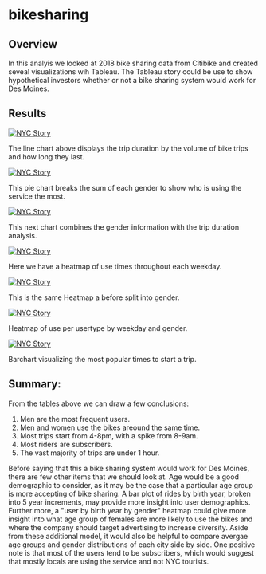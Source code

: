 # bikesharing


## Overview
In this analyis we looked at 2018 bike sharing data from Citibike and created seveal visualizations wih Tableau. The Tableau story could be use to show hypothetical investors whether or not a bike sharing system would work for Des Moines.

## Results
<div class='tableauPlaceholder' id='viz1633303493172' style='position: relative'><noscript><a href='#'><img alt='NYC Story ' src='https:&#47;&#47;public.tableau.com&#47;static&#47;images&#47;bi&#47;bikeshare_challenge_16331546410930&#47;NYCStory&#47;1_rss.png' style='border: none' /></a></noscript><object class='tableauViz'  style='display:none;'><param name='host_url' value='https%3A%2F%2Fpublic.tableau.com%2F' /> <param name='embed_code_version' value='3' /> <param name='site_root' value='' /><param name='name' value='bikeshare_challenge_16331546410930&#47;NYCStory' /><param name='tabs' value='no' /><param name='toolbar' value='yes' /><param name='static_image' value='https:&#47;&#47;public.tableau.com&#47;static&#47;images&#47;bi&#47;bikeshare_challenge_16331546410930&#47;NYCStory&#47;1.png' /> <param name='animate_transition' value='yes' /><param name='display_static_image' value='yes' /><param name='display_spinner' value='yes' /><param name='display_overlay' value='yes' /><param name='display_count' value='yes' /><param name='language' value='en-US' /><param name='filter' value='publish=yes' /></object></div>                <script type='text/javascript'>                    var divElement = document.getElementById('viz1633303493172');                    var vizElement = divElement.getElementsByTagName('object')[0];                    vizElement.style.width='1016px';vizElement.style.height='991px';                    var scriptElement = document.createElement('script');                    scriptElement.src = 'https://public.tableau.com/javascripts/api/viz_v1.js';                    vizElement.parentNode.insertBefore(scriptElement, vizElement);                </script>

The line chart above displays the trip duration by the volume of bike trips and how long they last. 

<div class='tableauPlaceholder' id='viz1633303975932' style='position: relative'><noscript><a href='#'><img alt='NYC Story ' src='https:&#47;&#47;public.tableau.com&#47;static&#47;images&#47;29&#47;29ZX8DQ4R&#47;1_rss.png' style='border: none' /></a></noscript><object class='tableauViz'  style='display:none;'><param name='host_url' value='https%3A%2F%2Fpublic.tableau.com%2F' /> <param name='embed_code_version' value='3' /> <param name='path' value='shared&#47;29ZX8DQ4R' /> <param name='toolbar' value='yes' /><param name='static_image' value='https:&#47;&#47;public.tableau.com&#47;static&#47;images&#47;29&#47;29ZX8DQ4R&#47;1.png' /> <param name='animate_transition' value='yes' /><param name='display_static_image' value='yes' /><param name='display_spinner' value='yes' /><param name='display_overlay' value='yes' /><param name='display_count' value='yes' /><param name='language' value='en-US' /><param name='filter' value='publish=yes' /></object></div>                <script type='text/javascript'>                    var divElement = document.getElementById('viz1633303975932');                    var vizElement = divElement.getElementsByTagName('object')[0];                    vizElement.style.width='1016px';vizElement.style.height='991px';                    var scriptElement = document.createElement('script');                    scriptElement.src = 'https://public.tableau.com/javascripts/api/viz_v1.js';                    vizElement.parentNode.insertBefore(scriptElement, vizElement);                </script>

This pie chart breaks the sum of each gender to show who is using the service the most.

<div class='tableauPlaceholder' id='viz1633304043734' style='position: relative'><noscript><a href='#'><img alt='NYC Story ' src='https:&#47;&#47;public.tableau.com&#47;static&#47;images&#47;BT&#47;BTRK83F67&#47;1_rss.png' style='border: none' /></a></noscript><object class='tableauViz'  style='display:none;'><param name='host_url' value='https%3A%2F%2Fpublic.tableau.com%2F' /> <param name='embed_code_version' value='3' /> <param name='path' value='shared&#47;BTRK83F67' /> <param name='toolbar' value='yes' /><param name='static_image' value='https:&#47;&#47;public.tableau.com&#47;static&#47;images&#47;BT&#47;BTRK83F67&#47;1.png' /> <param name='animate_transition' value='yes' /><param name='display_static_image' value='yes' /><param name='display_spinner' value='yes' /><param name='display_overlay' value='yes' /><param name='display_count' value='yes' /><param name='language' value='en-US' /><param name='filter' value='publish=yes' /></object></div>                <script type='text/javascript'>                    var divElement = document.getElementById('viz1633304043734');                    var vizElement = divElement.getElementsByTagName('object')[0];                    vizElement.style.width='1016px';vizElement.style.height='991px';                    var scriptElement = document.createElement('script');                    scriptElement.src = 'https://public.tableau.com/javascripts/api/viz_v1.js';                    vizElement.parentNode.insertBefore(scriptElement, vizElement);                </script>

This next chart combines the gender information with the trip duration analysis.

<div class='tableauPlaceholder' id='viz1633304115589' style='position: relative'><noscript><a href='#'><img alt='NYC Story ' src='https:&#47;&#47;public.tableau.com&#47;static&#47;images&#47;8R&#47;8RCM4BQKS&#47;1_rss.png' style='border: none' /></a></noscript><object class='tableauViz'  style='display:none;'><param name='host_url' value='https%3A%2F%2Fpublic.tableau.com%2F' /> <param name='embed_code_version' value='3' /> <param name='path' value='shared&#47;8RCM4BQKS' /> <param name='toolbar' value='yes' /><param name='static_image' value='https:&#47;&#47;public.tableau.com&#47;static&#47;images&#47;8R&#47;8RCM4BQKS&#47;1.png' /> <param name='animate_transition' value='yes' /><param name='display_static_image' value='yes' /><param name='display_spinner' value='yes' /><param name='display_overlay' value='yes' /><param name='display_count' value='yes' /><param name='language' value='en-US' /><param name='filter' value='publish=yes' /></object></div>                <script type='text/javascript'>                    var divElement = document.getElementById('viz1633304115589');                    var vizElement = divElement.getElementsByTagName('object')[0];                    vizElement.style.width='1016px';vizElement.style.height='991px';                    var scriptElement = document.createElement('script');                    scriptElement.src = 'https://public.tableau.com/javascripts/api/viz_v1.js';                    vizElement.parentNode.insertBefore(scriptElement, vizElement);                </script>

Here we have a heatmap of use times throughout each weekday.

<div class='tableauPlaceholder' id='viz1633304192551' style='position: relative'><noscript><a href='#'><img alt='NYC Story ' src='https:&#47;&#47;public.tableau.com&#47;static&#47;images&#47;B7&#47;B7B6RBGXH&#47;1_rss.png' style='border: none' /></a></noscript><object class='tableauViz'  style='display:none;'><param name='host_url' value='https%3A%2F%2Fpublic.tableau.com%2F' /> <param name='embed_code_version' value='3' /> <param name='path' value='shared&#47;B7B6RBGXH' /> <param name='toolbar' value='yes' /><param name='static_image' value='https:&#47;&#47;public.tableau.com&#47;static&#47;images&#47;B7&#47;B7B6RBGXH&#47;1.png' /> <param name='animate_transition' value='yes' /><param name='display_static_image' value='yes' /><param name='display_spinner' value='yes' /><param name='display_overlay' value='yes' /><param name='display_count' value='yes' /><param name='language' value='en-US' /><param name='filter' value='publish=yes' /></object></div>                <script type='text/javascript'>                    var divElement = document.getElementById('viz1633304192551');                    var vizElement = divElement.getElementsByTagName('object')[0];                    vizElement.style.width='1016px';vizElement.style.height='991px';                    var scriptElement = document.createElement('script');                    scriptElement.src = 'https://public.tableau.com/javascripts/api/viz_v1.js';                    vizElement.parentNode.insertBefore(scriptElement, vizElement);                </script>

This is the same Heatmap a before split into gender.

<div class='tableauPlaceholder' id='viz1633304471824' style='position: relative'><noscript><a href='#'><img alt='NYC Story ' src='https:&#47;&#47;public.tableau.com&#47;static&#47;images&#47;G2&#47;G27T65FQP&#47;1_rss.png' style='border: none' /></a></noscript><object class='tableauViz'  style='display:none;'><param name='host_url' value='https%3A%2F%2Fpublic.tableau.com%2F' /> <param name='embed_code_version' value='3' /> <param name='path' value='shared&#47;G27T65FQP' /> <param name='toolbar' value='yes' /><param name='static_image' value='https:&#47;&#47;public.tableau.com&#47;static&#47;images&#47;G2&#47;G27T65FQP&#47;1.png' /> <param name='animate_transition' value='yes' /><param name='display_static_image' value='yes' /><param name='display_spinner' value='yes' /><param name='display_overlay' value='yes' /><param name='display_count' value='yes' /><param name='language' value='en-US' /><param name='filter' value='publish=yes' /></object></div>                <script type='text/javascript'>                    var divElement = document.getElementById('viz1633304471824');                    var vizElement = divElement.getElementsByTagName('object')[0];                    vizElement.style.width='1016px';vizElement.style.height='991px';                    var scriptElement = document.createElement('script');                    scriptElement.src = 'https://public.tableau.com/javascripts/api/viz_v1.js';                    vizElement.parentNode.insertBefore(scriptElement, vizElement);                </script>


Heatmap of use per usertype by weekday and gender.

<div class='tableauPlaceholder' id='viz1633305825833' style='position: relative'><noscript><a href='#'><img alt='NYC Story ' src='https:&#47;&#47;public.tableau.com&#47;static&#47;images&#47;BT&#47;BT4SMNFKZ&#47;1_rss.png' style='border: none' /></a></noscript><object class='tableauViz'  style='display:none;'><param name='host_url' value='https%3A%2F%2Fpublic.tableau.com%2F' /> <param name='embed_code_version' value='3' /> <param name='path' value='shared&#47;BT4SMNFKZ' /> <param name='toolbar' value='yes' /><param name='static_image' value='https:&#47;&#47;public.tableau.com&#47;static&#47;images&#47;BT&#47;BT4SMNFKZ&#47;1.png' /> <param name='animate_transition' value='yes' /><param name='display_static_image' value='yes' /><param name='display_spinner' value='yes' /><param name='display_overlay' value='yes' /><param name='display_count' value='yes' /><param name='language' value='en-US' /><param name='filter' value='publish=yes' /></object></div>                <script type='text/javascript'>                    var divElement = document.getElementById('viz1633305825833');                    var vizElement = divElement.getElementsByTagName('object')[0];                    vizElement.style.width='1016px';vizElement.style.height='991px';                    var scriptElement = document.createElement('script');                    scriptElement.src = 'https://public.tableau.com/javascripts/api/viz_v1.js';                    vizElement.parentNode.insertBefore(scriptElement, vizElement);                </script>

Barchart visualizing the most popular times to start a trip. 

## Summary:

From the tables above we can draw a few conclusions:

1. Men are the most frequent users.
2. Men and women use the bikes areound the same time. 
3. Most trips start from 4-8pm, with a spike from 8-9am.
4. Most riders are subscribers.
5. The vast majority of trips are under 1 hour.

Before saying that this a bike sharing system would work for Des Moines, there are few other items that we should look at. Age would be a good demographic to consider, as it may be the case that a particular age group is more accepting of bike sharing. A bar plot of rides by birth year, broken into 5 year increments, may provide more insight into user demographics. Further more, a "user by birth year by gender" heatmap could give more insight into what age group of females are more likely to use the bikes and where the company should target advertising to increase diversity.  Aside from these additional model, it would also be helpful to compare avergae age groups and gender distributions of each city side by side. One positive note is that most of the users tend to be subscribers, which would suggest that mostly locals are using the service and not NYC tourists.

